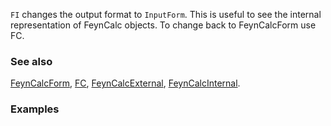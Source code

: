 `FI` changes the output format to `InputForm`. This is useful to see the internal representation of FeynCalc objects. To change back to FeynCalcForm use FC.

### See also

[FeynCalcForm](FeynCalcForm), [FC](FC), [FeynCalcExternal](FeynCalcExternal), [FeynCalcInternal](FeynCalcInternal).

### Examples